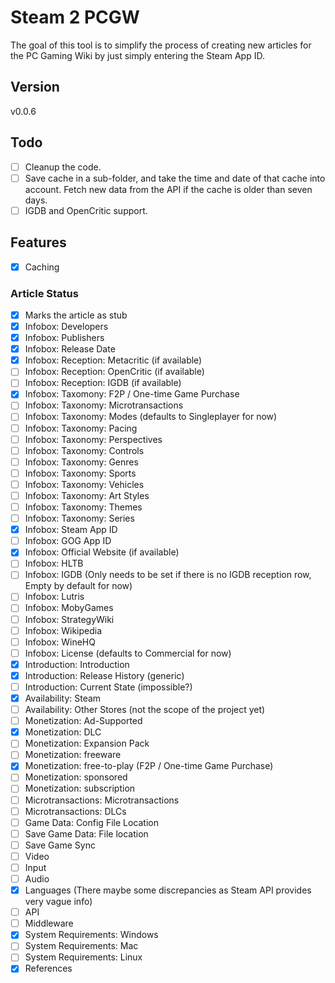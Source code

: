 # Steam 2 PCGW

The goal of this tool is to simplify the process of creating new articles for the PC Gaming Wiki by just simply entering the Steam App ID.

## Version

v0.0.6

## Todo

- [ ] Cleanup the code.
- [ ] Save cache in a sub-folder, and take the time and date of that cache into account.  Fetch new data from the API if the cache is older than seven days.
- [ ] IGDB and OpenCritic support.

## Features

- [x] Caching

### Article Status

- [x] Marks the article as stub
- [x] Infobox: Developers
- [x] Infobox: Publishers
- [x] Infobox: Release Date
- [x] Infobox: Reception: Metacritic (if available)
- [ ] Infobox: Reception: OpenCritic (if available)
- [ ] Infobox: Reception: IGDB (if available)
- [x] Infobox: Taxomony: F2P / One-time Game Purchase
- [ ] Infobox: Taxonomy: Microtransactions
- [ ] Infobox: Taxonomy: Modes (defaults to Singleplayer for now)
- [ ] Infobox: Taxonomy: Pacing
- [ ] Infobox: Taxonomy: Perspectives
- [ ] Infobox: Taxonomy: Controls
- [ ] Infobox: Taxonomy: Genres
- [ ] Infobox: Taxonomy: Sports
- [ ] Infobox: Taxonomy: Vehicles
- [ ] Infobox: Taxonomy: Art Styles
- [ ] Infobox: Taxonomy: Themes
- [ ] Infobox: Taxonomy: Series
- [x] Infobox: Steam App ID
- [ ] Infobox: GOG App ID
- [x] Infobox: Official Website (if available)
- [ ] Infobox: HLTB
- [ ] Infobox: IGDB (Only needs to be set if there is no IGDB reception row, Empty by default for now)
- [ ] Infobox: Lutris
- [ ] Infobox: MobyGames
- [ ] Infobox: StrategyWiki
- [ ] Infobox: Wikipedia
- [ ] Infobox: WineHQ
- [ ] Infobox: License (defaults to Commercial for now)
- [x] Introduction: Introduction
- [x] Introduction: Release History (generic)
- [ ] Introduction: Current State (impossible?)
- [x] Availability: Steam
- [ ] Availability: Other Stores (not the scope of the project yet)
- [ ] Monetization: Ad-Supported
- [x] Monetization: DLC
- [ ] Monetization: Expansion Pack
- [ ] Monetization: freeware
- [x] Monetization: free-to-play (F2P / One-time Game Purchase)
- [ ] Monetization: sponsored
- [ ] Monetization: subscription
- [ ] Microtransactions: Microtransactions
- [ ] Microtransactions: DLCs
- [ ] Game Data: Config File Location
- [ ] Save Game Data: File location
- [ ] Save Game Sync
- [ ] Video
- [ ] Input
- [ ] Audio
- [x] Languages (There maybe some discrepancies as Steam API provides very vague info)
- [ ] API
- [ ] Middleware
- [x] System Requirements: Windows
- [ ] System Requirements: Mac
- [ ] System Requirements: Linux
- [x] References
